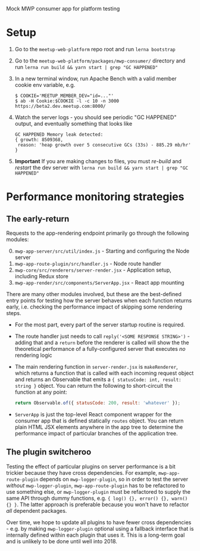 Mock MWP consumer app for platform testing

# Setup

1. Go to the `meetup-web-platform` repo root and run `lerna bootstrap`
2. Go to the `meetup-web-platform/packages/mwp-consumer/` directory and run
   `lerna run build && yarn start | grep "GC HAPPENED"`
3. In a new terminal window, run Apache Bench with a valid member cookie env
   variable, e.g.

   ```
   $ COOKIE='MEETUP_MEMBER_DEV="id=..."'
   $ ab -H Cookie:$COOKIE -l -c 10 -n 3000 https://beta2.dev.meetup.com:8000/
   ```

4. Watch the server logs - you should see periodic "GC HAPPENED" output, and
   eventually something that looks like

    ```
    GC HAPPENED Memory leak detected:
    { growth: 8509368,
     reason: 'heap growth over 5 consecutive GCs (33s) - 885.29 mb/hr' }
    ```

5. **Important** If you are making changes to files, you must _re-build_ and
   _restart_ the dev server with `lerna run build && yarn start | grep "GC HAPPENED"`  

# Performance monitoring strategies

## The early-return

Requests to the app-rendering endpoint primarily go through the following
modules:

0. `mwp-app-server/src/util/index.js` - Starting and configuring the Node server
1. `mwp-app-route-plugin/src/handler.js` - Node route handler
2. `mwp-core/src/renderers/server-render.jsx` - Application setup, including Redux store
3. `mwp-app-render/src/components/ServerApp.jsx` - React app mounting

There are many other modules involved, but these are the best-defined entry
points for testing how the server behaves when each function returns early, i.e.
checking the performance impact of skipping some rendering steps.

- For the most part, every part of the server startup routine is required.
- The route handler just needs to call `reply('<SOME RESPONSE STRING>')` - adding
  that and a `return` before the renderer is called will show the the theoretical
  performance of a fully-configured server that executes _no_ rendering logic
- The main rendering function in `server-render.jsx` is `makeRenderer`, which
  returns a function that is called with each incoming request object and
  returns an Observable that emits a `{ statusCode: int, result: string }`
  object. You can return the following to short-circuit the function at any
  point:

  ```js
  return Observable.of({ statusCode: 200, result: 'whatever' });
  ```

- `ServerApp` is just the top-level React component wrapper for the consumer
  app that is defined statically `routes` object. You can return plain HTML
  JSX elements anywhere in the app tree to determine the performance impact
  of particular branches of the application tree.

## The plugin switcheroo

Testing the effect of particular plugins on server performance is a bit trickier
because they have cross dependencies. For example, `mwp-app-route-plugin`
depends on `mwp-logger-plugin`, so in order to test the server _without_
`mwp-logger-plugin`, `mwp-app-route-plugin` has to be refactored to use something
else, or `mwp-logger-plugin` must be refactored to supply the same API through
dummy functions, e.g. `{ log() {}, error() {}, warn() {} }`. The latter approach
is preferable because you won't have to refactor _all_ dependent packages.

Over time, we hope to update all plugins to have fewer cross dependencies - e.g.
by making `mwp-logger-plugin` optional using a fallback interface that is
internally defined within each plugin that uses it. This is a long-term goal and
is unlikely to be done until well into 2018.

